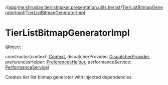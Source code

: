//[app](../../../index.md)/[me.khruslan.tierlistmaker.presentation.utils.tierlist](../index.md)/[TierListBitmapGeneratorImpl](index.md)/[TierListBitmapGeneratorImpl](-tier-list-bitmap-generator-impl.md)

# TierListBitmapGeneratorImpl

@Inject 

constructor(context: [Context](https://developer.android.com/reference/kotlin/android/content/Context.html), dispatcherProvider: [DispatcherProvider](../../me.khruslan.tierlistmaker.data.providers.dispatchers/-dispatcher-provider/index.md), preferencesHelper: [PreferencesHelper](../../me.khruslan.tierlistmaker.data.providers.database/-preferences-helper/index.md), performanceService: [PerformanceService](../../me.khruslan.tierlistmaker.util.performance/-performance-service/index.md))

Creates tier list bitmap generator with injected dependencies.
